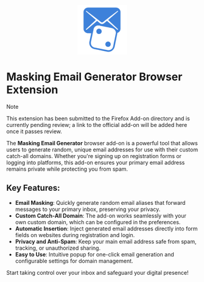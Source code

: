<div style="text-align: center;"><img src="icons/emailMaskerLogo.png" height="130"></div>

# Masking Email Generator Browser Extension

> [!NOTE]
> This extension has been submitted to the Firefox Add-on directory and is currently pending review; a link to the official add-on will be added here once it passes review.

The **Masking Email Generator** browser add-on is a powerful tool that allows users to generate random, unique email addresses for use with their custom catch-all domains. Whether you're signing up on registration forms or logging into platforms, this add-on ensures your primary email address remains private while protecting you from spam.

## Key Features:

- **Email Masking**: Quickly generate random email aliases that forward messages to your primary inbox, preserving your privacy.
- **Custom Catch-All Domain**: The add-on works seamlessly with your own custom domain, which can be configured in the preferences.
- **Automatic Insertion**: Inject generated email addresses directly into form fields on websites during registration and login.
- **Privacy and Anti-Spam**: Keep your main email address safe from spam, tracking, or unauthorized sharing.
- **Easy to Use**: Intuitive popup for one-click email generation and configurable settings for domain management.


Start taking control over your inbox and safeguard your digital presence!